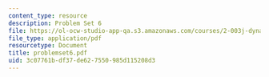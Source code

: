 ```yaml
---
content_type: resource
description: Problem Set 6
file: https://ol-ocw-studio-app-qa.s3.amazonaws.com/courses/2-003j-dynamics-and-vibration-13-013j-fall-2002/3c07761bdf37de627550985d115208d3_problemset6.pdf
file_type: application/pdf
resourcetype: Document
title: problemset6.pdf
uid: 3c07761b-df37-de62-7550-985d115208d3
---
```

